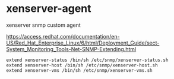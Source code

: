 # xenserver-agent
xenserver snmp custom agent

https://access.redhat.com/documentation/en-US/Red_Hat_Enterprise_Linux/6/html/Deployment_Guide/sect-System_Monitoring_Tools-Net-SNMP-Extending.html

```
extend xenserver-status /bin/sh /etc/snmp/xenserver-status.sh
extend xenserver-host /bin/sh /etc/snmp/xenserver-host.sh
extend xenserver-vms /bin/sh /etc/snmp/xenserver-vms.sh
```
